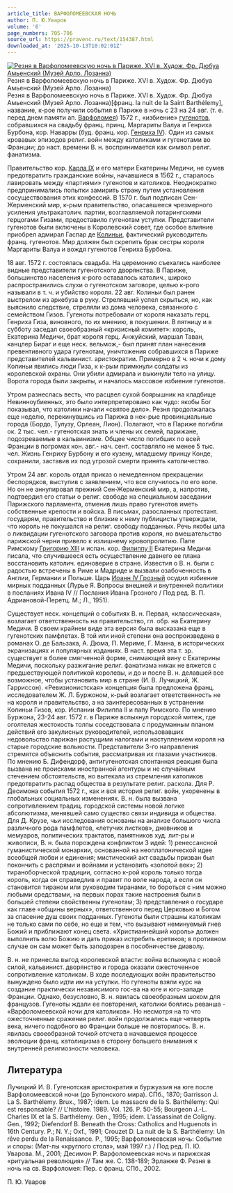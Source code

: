 ```yaml
---
article_title: ВАРФОЛОМЕЕВСКАЯ НОЧЬ
author: П. Ю.Уваров
volume: '6'
page_numbers: 705-706
source_url: https://pravenc.ru/text/154387.html
downloaded_at: '2025-10-13T10:02:01Z'
---
```


[![Резня в Варфоломеевскую ночь в Париже. XVI в. Худож. Фр. Дюбуа Амьенский (Музей Арло. Лозанна)](https://pravenc.ru/data/620/461/1234/i200.jpg "Кликните для увеличения картинки")](https://pravenc.ru/data/620/461/1234/i400.jpg)Резня в Варфоломеевскую ночь в Париже. XVI в. Худож. Фр. Дюбуа Амьенский (Музей Арло. Лозанна)  
Резня в Варфоломеевскую ночь в Париже. XVI в. Худож. Фр. Дюбуа Амьенский (Музей Арло. Лозанна)[франц. la nuit de la Saint Barthélemy], название, к-рое получили события в Париже в ночь с 23 на 24 авг. (т. е. перед днем памяти ап.  [Варфоломея](https://pravenc.ru/text/Варфоломей.html)) 1572 г., «избиение» [гугенотов](https://pravenc.ru/text/гугенотов.html), собравшихся на свадьбу франц. принц. Маргариты Валуа и Генриха Бурбона, кор. Наварры (буд. франц. кор. [Генриха IV](<https://pravenc.ru/text/Генриха IV.html>)). Один из самых кровавых эпизодов религ. войн между католиками и гугенотами во Франции; до наст. времени В. н. воспринимается как символ религ. фанатизма.

Правительство кор. [Карла IX](<https://pravenc.ru/text/Карла IX.html>) и его матери Екатерины Медичи, не сумев предотвратить гражданские войны, начавшиеся в 1562 г., старалось лавировать между «партиями» гугенотов и католиков. Неоднократно предпринимались попытки замирить страну путем установления сосуществования этих конфессий. В 1570 г. был подписан Сен-Жерменский мир, к-рым правительство, опасавшееся чрезмерного усиления ультракатолич. партии, возглавляемой лотарингскими герцогами Гизами, предоставило гугенотам уступки. Представители гугенотов были включены в Королевский совет, где особое влияние приобрел адмирал Гаспар де [Колиньи](https://pravenc.ru/text/Колиньи.html), фактический руководитель франц. гугенотов. Мир должен был скрепить брак сестры короля Маргариты Валуа и вождя гугенотов Генриха Бурбона.

18 авг. 1572 г. состоялась свадьба. На церемонию съехались наиболее видные представители гугенотского дворянства. В Париже, большинство населения к-рого оставалось католич., широко распространились слухи о гугенотском заговоре, целью к-рого называли в т. ч. и убийство короля. 22 авг. Колиньи был ранен выстрелом из аркебуза в руку. Стрелявший успел скрыться, но, как выяснило следствие, стреляли из дома человека, связанного с семейством Гизов. Гугеноты потребовали от короля наказать герц. Генриха Гиза, виновного, по их мнению, в покушении. В пятницу и в субботу заседал своеобразный «кризисный комитет»: король, Екатерина Медичи, брат короля герц. Анжуйский, маршал Таван, канцлер Бираг и еще неск. вельмож,- был принят план нанесения превентивного удара гугенотам, уничтожения собравшихся в Париже представителей кальвинист. аристократии. Примерно в 2 ч. ночи к дому Колиньи явились люди Гиза, к к-рым примкнули солдаты из королевской охраны. Они убили адмирала и выкинули тело на улицу. Ворота города были закрыты, и началось массовое избиение гугенотов.

Утром разнеслась весть, что расцвел сухой боярышник на кладбище Невинноубиенных, это было интерпретировано как чудо: якобы Бог показывал, что католики начали «святое дело». Резня продолжалась еще неделю, перекинувшись из Парижа в нек-рые провинциальные города (Бордо, Тулузу, Орлеан, Лион). Полагают, что в Париже погибли ок. 2 тыс. чел.- гугенотская знать и члены их семей, парижане, подозреваемые в кальвинизме. Общее число погибших по всей Франции в погромах кон. авг.- нач. сент. составляло не менее 5 тыс. чел. Жизнь Генриху Бурбону и его кузену, младшему принцу Конде, сохранили, заставив их под угрозой смерти принять католичество.

Утром 24 авг. король отдал приказ о немедленном прекращении беспорядков, выступив с заявлением, что все случилось по его воле. Но он не аннулировал прежний Сен-Жерменский мир, а, напротив, подтвердил его статьи о религ. свободе на специальном заседании Парижского парламента, отменив лишь право гугенотов иметь собственные крепости и войска. В письмах, разосланных протестант. государям, правительство и близкие к нему публицисты утверждали, что король не покушался на религ. свободу подданных. Речь якобы шла о ликвидации гугенотского заговора против короля, но вмешательство парижской черни привело к излишнему кровопролитию. Папе Римскому [Григорию XIII](<https://pravenc.ru/text/Григорию XIII.html>) и испан. кор. [Филиппу II](<https://pravenc.ru/text/Филиппу II.html>) Екатерина Медичи писала, что случившееся есть осуществление давнего ее плана восстановить католич. единоверие в стране. Известия о В. н. были с радостью встречены в Риме и Мадриде и вызвали озабоченность в Англии, Германии и Польше. Царь [Иоанн IV Грозный](<https://pravenc.ru/text/Иоанн IV Грозный.html>) осудил избиение мирных подданных (Лурье Я. Вопросы внешней и внутренней политики в посланиях Ивана IV // Послания Ивана Грозного / Под ред. В. П. Адриановой-Перетц. М.; Л., 1951).

Существует неск. концепций о событиях В. н. Первая, «классическая», возлагает ответственность на правительство, гл. обр. на Екатерину Медичи. В своем крайнем виде эта версия была высказана еще в гугенотских памфлетах. В той или иной степени она воспроизведена в романах О. де Бальзака, А. Дюма, П. Мериме, Г. Манна, в исторических экранизациях и популярных изданиях. В наст. время эта т. зр. существует в более смягченной форме, снимающей вину с Екатерины Медичи, поскольку разжигание религ. фанатизма никак не вяжется с предшествующей политикой королевы, и до и после В. н. делавшей все возможное, чтобы установить мир в стране (И. В. Лучицкий, Ж. Гарриссон). «Ревизионистская» концепция была предложена франц. исследователем Ж. Л. Буржоном, к-рый возлагает ответственность не на короля и правительство, а на заинтересованных в устранении Колиньи Гизов, кор. Испании Филиппа II и папу Римского. По мнению Буржона, 23-24 авг. 1572 г. в Париже вспыхнул городской мятеж, где оголтелая жестокость толпы соседствовала с продуманным планом действий его закулисных руководителей, использовавших недовольство парижан растущими налогами и наступлением короля на старые городские вольности. Представители 3-го направления стремятся объяснить события, рассматривая их глазами участников. По мнению Б. Дифендорф, антигугенотская спонтанная реакция была вызвана не происками иностранной агентуры и не случайным стечением обстоятельств, но вытекала из стремления католиков предотвратить распад общества в результате религ. раскола. Для Р. Десимона события 1572 г., как и вся история религ. войн, укоренены в глобальных социальных изменениях. В. н. была вызвана сопротивлением традиц. городской системы новой логике абсолютизма, менявшей само существо связи индивида и общества. Для Д. Крузе, чьи исследования основаны на анализе большого числа различного рода памфлетов, «летучих листков», дневников и мемуаров, политических трактатов, памятников худ. лит-ры и живописи, В. н. была порождена конфликтом 3 идей: 1) ренессансной гуманистической монархии, основанной на неоплатонической идее всеобщей любви и единения; мистический акт свадьбы призван был покончить с распрями и войнами и установить «золотой век»; 2) тираноборческой традиции, согласно к-рой король только тогда король, когда он справедлив и правит по воле народа, а если он становится тираном или руководим тиранами, то бороться с ним можно любыми средствами, на первых порах такие настроения были в большей степени свойственны гугенотам; 3) представления о государе как главе «общины верных», ответственного перед Церковью и Богом за спасение душ своих подданных. Гугеноты были страшны католикам не только сами по себе, но еще и тем, что вызывают неминуемый гнев Божий и приближают конец света. «Христианнейший король» должен выполнить волю Божию и дать приказ истребить еретиков; в противном случае он сам может быть заподозрен в пособничестве диаволу.

В. н. не принесла выгод королевской власти: война вспыхнула с новой силой, кальвинист. дворянство и города оказали ожесточенное сопротивление католикам. В ходе последующих войн правительство вынуждено было идти им на уступки. Но гугеноты взяли курс на создание практически независимого гос-ва на юге и юго-западе Франции. Однако, безусловно, В. н. явилась своеобразным шоком для французов. Гугеноты ждали ее повторения, католики боялись реванша - «Варфоломеевской ночи для католиков». Но несмотря на то что ожесточненные сражения религ. войн продолжались еще четверть века, ничего подобного во Франции больше не повторилось. В. н. явилась своеобразной точкой отсчета в начавшемся процессе эволюции франц. католицизма в сторону большего внимания к внутренней религиозности человека.

## Литература

Лучицкий И. В. Гугенотская аристократия и буржуазия на юге после Варфоломеевской ночи (до Булонского мира). СПб., 1870; Garrisson J. La S. Barthélemy. Brux., 1987; idem. Le massacre de la S. Barthélemy: Qui est responsable? // L'histoire. 1989. Vol. 126. P. 50-55; Bourgeon J.-L. Charles IX et la S. Barthélemy. Gen., 1995; idem. L'assassinat de Coligny. Gen., 1992; Diefendorf B. Beneath the Cross: Catholics and Huguenots in 16th Century. P.; N. Y.; Oxf., 1991; Crouzet D. La nuit de la S. Barthélemy: Un rêve perdu de la Renaissance. P., 1995; Варфоломеевская ночь: Событие и споры: (Мат-лы «круглого стола», май 1997 г.) / Под ред. П. Ю. Уварова. М., 2001; Десимон Р. Варфоломеевская ночь и парижская «ритуальная революция» // Там же. С. 138-189; Эрланже Ф. Резня в ночь на св. Варфоломея: Пер. с франц. СПб., 2002.

П. Ю.  Уваров
